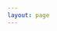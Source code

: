 ```yaml
---
layout: page
---
```


<script setup>
import {
  VPTeamPage,
  VPTeamPageTitle,
  VPTeamMembers
} from 'vitepress/theme'

const members = [
{
    avatar: '../.vitepress/public/common/kewohuixiang.jpg',
    name: '可我会像',
    title: '开发者',
    desc:'图鸟背锅侠'
  },
  {
    avatar: 'https://q1.qlogo.cn/g?b=qq&nk=3156027735&s=640',
    name: 'Star',
    title: '开发者',
    links: [
      { icon: 'github', link: 'https://github.com/ahua666' },
    ],
    desc:'全栈开发'
  },

{
    avatar: '../.vitepress/public/common/Jaylen.jpg',
    name: 'Jaylen',
    title: '开发者',
    desc:'负责TuniaoUI技术架构与实施，组织架构设计与升级优化等工作'
  },
{
    avatar: '../.vitepress/public/common/yuanyuan.jpg',
    name: '圆圆',
    title: '高级设计师',
    desc:'肥姑妈、sketch、即时设计、PS、Ai、Axure、墨刀、xiaopiu等'
  },
{
    avatar: '../.vitepress/public/common/buxuxiongwo.jpg',
    name: '不许凶我',
    title: '高级设计师',
    desc:'设计工具：PS、Ai、肥姑妈、AE、搅拌机、C4D等'
  },
{
    avatar: '../.vitepress/public/common/tu.jpg',
    name: '弃续',
    title: '开发者',
    desc:'负责TuniaoUI核心组件研发，维护与升级，技术支持等工作'
  }
  
]
</script>

<VPTeamPage>
  <VPTeamPageTitle>
    <template #title>
      关于我们
    </template>
    <template #lead>
    以下为Tuniao UI研发团队，排名不分先后：
    </template>
  </VPTeamPageTitle>
  <VPTeamMembers
    :members="members"
  />

</VPTeamPage>
